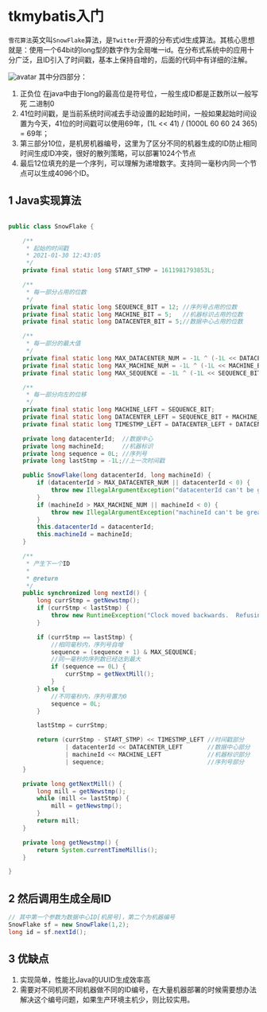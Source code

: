 # tkmybatis入门
`雪花算法`英文叫`SnowFlake`算法，是`Twitter`开源的分布式id生成算法。其核心思想就是：使用一个64bit的long型的数字作为全局唯一id。在分布式系统中的应用十分广泛，且ID引入了时间戳，基本上保持自增的，后面的代码中有详细的注解。

![avatar](https://pic1.zhimg.com/80/v2-89659f2e11fdbdacd672a26b7be42068_1440w.jpg)
其中分四部分：
1. 正负位 在java中由于long的最高位是符号位，一般生成ID都是正数所以一般写死 二进制0
2. 41位时间戳，是当前系统时间减去手动设置的起始时间，一般如果起始时间设置为今天，41位的时间戳可以使用69年，(1L << 41) / (1000L 60 60 24 365) = 69年；
3. 第三部分10位，是机房机器编号，这里为了区分不同的机器生成的ID防止相同时间生成ID冲突，很好的散列策略，可以部署1024个节点
4. 最后12位填充的是一个序列，可以理解为递增数字。支持同一毫秒内同一个节点可以生成4096个ID。

## 1 Java实现算法
```java

public class SnowFlake {

    /**
     * 起始的时间戳
     * 2021-01-30 12:43:05
     */
    private final static long START_STMP = 1611981793853L;

    /**
     * 每一部分占用的位数
     */
    private final static long SEQUENCE_BIT = 12; //序列号占用的位数
    private final static long MACHINE_BIT = 5;   //机器标识占用的位数
    private final static long DATACENTER_BIT = 5;//数据中心占用的位数

    /**
     * 每一部分的最大值
     */
    private final static long MAX_DATACENTER_NUM = -1L ^ (-1L << DATACENTER_BIT);
    private final static long MAX_MACHINE_NUM = -1L ^ (-1L << MACHINE_BIT);
    private final static long MAX_SEQUENCE = -1L ^ (-1L << SEQUENCE_BIT);

    /**
     * 每一部分向左的位移
     */
    private final static long MACHINE_LEFT = SEQUENCE_BIT;
    private final static long DATACENTER_LEFT = SEQUENCE_BIT + MACHINE_BIT;
    private final static long TIMESTMP_LEFT = DATACENTER_LEFT + DATACENTER_BIT;

    private long datacenterId;  //数据中心
    private long machineId;     //机器标识
    private long sequence = 0L; //序列号
    private long lastStmp = -1L;//上一次时间戳

    public SnowFlake(long datacenterId, long machineId) {
        if (datacenterId > MAX_DATACENTER_NUM || datacenterId < 0) {
            throw new IllegalArgumentException("datacenterId can't be greater than MAX_DATACENTER_NUM or less than 0");
        }
        if (machineId > MAX_MACHINE_NUM || machineId < 0) {
            throw new IllegalArgumentException("machineId can't be greater than MAX_MACHINE_NUM or less than 0");
        }
        this.datacenterId = datacenterId;
        this.machineId = machineId;
    }

    /**
     * 产生下一个ID
     *
     * @return
     */
    public synchronized long nextId() {
        long currStmp = getNewstmp();
        if (currStmp < lastStmp) {
            throw new RuntimeException("Clock moved backwards.  Refusing to generate id");
        }

        if (currStmp == lastStmp) {
            //相同毫秒内，序列号自增
            sequence = (sequence + 1) & MAX_SEQUENCE;
            //同一毫秒的序列数已经达到最大
            if (sequence == 0L) {
                currStmp = getNextMill();
            }
        } else {
            //不同毫秒内，序列号置为0
            sequence = 0L;
        }

        lastStmp = currStmp;

        return (currStmp - START_STMP) << TIMESTMP_LEFT //时间戳部分
                | datacenterId << DATACENTER_LEFT       //数据中心部分
                | machineId << MACHINE_LEFT             //机器标识部分
                | sequence;                             //序列号部分
    }

    private long getNextMill() {
        long mill = getNewstmp();
        while (mill <= lastStmp) {
            mill = getNewstmp();
        }
        return mill;
    }

    private long getNewstmp() {
        return System.currentTimeMillis();
    }

}

```



## 2 然后调用生成全局ID

```java
// 其中第一个参数为数据中心ID[机房号]，第二个为机器编号
SnowFlake sf = new SnowFlake(1,2);
long id = sf.nextId();
```

## 3 优缺点
1. 实现简单，性能比Java的UUID生成效率高
2. 需要对不同机房不同机器做不同的ID编号，在大量机器部署的时候需要想办法解决这个编号问题，如果生产环境主机少，则比较实用。
